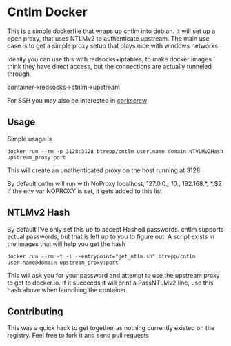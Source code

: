 # Cntlm Docker

This is a simple dockerfile that wraps up cntlm into debian. It will set up a open proxy, that uses NTLMv2 to
authenticate upstream. The main use case is to get a simple proxy setup that plays nice with windows networks.

Ideally you can use this with redsocks+iptables, to make docker images think they have direct access, but the connections are
actually tunneled through.

container->redsocks->ctnlm->upstream

For SSH you may also be interested in [corkscrew](https://github.com/bryanpkc/corkscrew)

## Usage

Simple usage is 

`docker run --rm -p 3128:3128 btrepp/cntlm user.name domain NTVLMv2Hash upstream_proxy:port`

This will create an unathenticated proxy on the host running at 3128

By default cntlm will run with NoProxy localhost, 127.0.0.*, 10.*, 192.168.*, *.$2
If the env var NOPROXY is set, it gets added to this list

## NTLMv2 Hash

By default I've only set this up to accept Hashed passwords. cntlm supports actual passwords, but 
that is left up to you to figure out. A script exists in the images that will help you get the hash

`docker run --rm -t -i --entrypoint="get_ntlm.sh" btrepp/cntlm user.name@domain upstream_proxy:port`

This will ask you for your password and attempt to use the upstream proxy to get to docker.io. If it
succeeds it will print a PassNTLMv2 line, use this hash above when launching the container.


## Contributing

This was a quick hack to get together as nothing currently existed on the registry. Feel free to fork it and send pull requests
